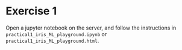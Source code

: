 # Exercise 1

Open a jupyter notebook on the server, and follow the instructions in `practical1_iris_ML_playground.ipynb` or `practical1_iris_ML_playground.html`.
